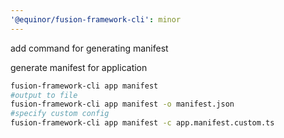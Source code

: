 ```yaml
---
'@equinor/fusion-framework-cli': minor
---
```


add command for generating manifest

generate manifest for application

```sh
fusion-framework-cli app manifest
#output to file
fusion-framework-cli app manifest -o manifest.json
#specify custom config
fusion-framework-cli app manifest -c app.manifest.custom.ts
```